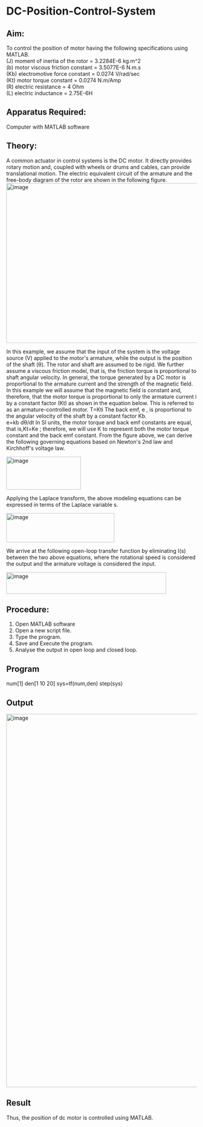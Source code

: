 # DC-Position-Control-System
## Aim:
To control the position of motor having the following specifications using MATLAB.<br>
(J)     moment of inertia of the rotor =    3.2284E-6 kg.m^2<br>
(b)     motor viscous friction constant =    3.5077E-6 N.m.s<br>
(Kb)    electromotive force constant   =    0.0274 V/rad/sec<br>
(Kt)    motor torque constant   =           0.0274 N.m/Amp<br>
(R)     electric resistance  =              4 Ohm<br>
(L)     electric inductance  =              2.75E-6H<br>
## Apparatus Required:
Computer with MATLAB software
## Theory: 
A common actuator in control systems is the DC motor. It directly provides rotary motion and, coupled with wheels or drums and cables, can provide translational motion. The electric equivalent circuit of the armature and the free-body diagram of the rotor are shown in the following figure.
<img width="645" height="422" alt="image" src="https://github.com/user-attachments/assets/b1f84832-2a1a-4501-a9fa-4f04c5964143" />

In this example, we assume that the input of the system is the voltage source (V) applied to the motor's armature, while the output is the position of the shaft (θ). The rotor and shaft are assumed to be rigid. We further assume a viscous friction model, that is, the friction torque is proportional to shaft angular velocity.
In general, the torque generated by a DC motor is proportional to the armature current and the strength of the magnetic field. In this example we will assume that the magnetic field is constant and, therefore, that the motor torque is proportional to only the armature current i  by a constant factor (Kt) as shown in the equation below. This is referred to as an armature-controlled motor.
 T=Kti
The back emf, e , is proportional to the angular velocity of the shaft by a constant factor Kb.  
 e=kb dθ/dt
In SI units, the motor torque and back emf constants are equal, that is,Kt=Ke  ; therefore, we will use K  to represent both the motor torque constant and the back emf constant.
From the figure above, we can derive the following governing equations based on Newton's 2nd law and Kirchhoff's voltage law.

 <img width="197" height="87" alt="image" src="https://github.com/user-attachments/assets/c8f26b88-8a82-4d9c-a184-f184f18078b9" />

 
Applying the Laplace transform, the above modeling equations can be expressed in terms of the Laplace variable s.

 <img width="286" height="77" alt="image" src="https://github.com/user-attachments/assets/8a6b9b78-fd30-4ae0-9ccc-a9d8ff2583f4" />

 
We arrive at the following open-loop transfer function by eliminating I(s) between the two above equations, where the rotational speed is considered the output and the armature voltage is considered the input.
 
<img width="423" height="57" alt="image" src="https://github.com/user-attachments/assets/9ab598dd-bf08-480a-bd7d-9841e80b9372" />


## Procedure:
1.	Open MATLAB software
2.	Open a new script file.
3.	Type the program.
4.	Save and Execute the program.
5.	Analyse the output in open loop and closed loop.

## Program
num[1]
den[1 10 20]
sys=tf(num,den)
step(sys) 

## Output
<img width="1600" height="985" alt="image" src="https://github.com/user-attachments/assets/7b5580a5-ac91-4eb8-89af-9354849f31f9" />

## Result
Thus, the position of dc motor is controlled using MATLAB. 
